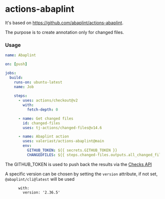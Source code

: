 # actions-abaplint

It's based on https://github.com/abaplint/actions-abaplint.

The purpose is to create annotation only for changed files.

### Usage

```yml
name: Abaplint

on: [push]

jobs:
  build:
    runs-on: ubuntu-latest
    name: Job
    
    steps:
      - uses: actions/checkout@v2
        with:
          fetch-depth: 0

      - name: Get changed files
        id: changed-files
        uses: tj-actions/changed-files@v14.6

      - name: Abaplint action
        uses: valeriast/actions-abaplint@main
        env:
          GITHUB_TOKEN: ${{ secrets.GITHUB_TOKEN }}
          CHANGEDFILES: ${{ steps.changed-files.outputs.all_changed_files }}
```

The GITHUB_TOKEN is used to push back the results via the [Checks API](https://developer.github.com/v3/checks/)

A specific version can be chosen by setting the `version` attribute, if not set, `@abaplint/cli@latest` will be used
```
      with:
        version: '2.36.5'
```

